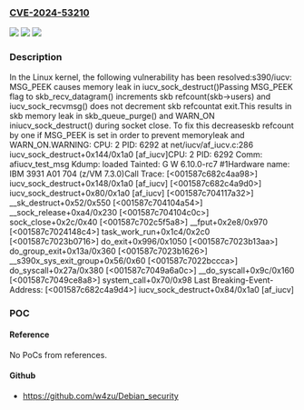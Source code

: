 ### [CVE-2024-53210](https://cve.mitre.org/cgi-bin/cvename.cgi?name=CVE-2024-53210)
![](https://img.shields.io/static/v1?label=Product&message=Linux&color=blue)
![](https://img.shields.io/static/v1?label=Version&message=eac3731bd04c7131478722a3c148b78774553116%3C%20934326aef7ac4652f81c69d18bf44eebaefc39c3%20&color=brighgreen)
![](https://img.shields.io/static/v1?label=Vulnerability&message=n%2Fa&color=brighgreen)

### Description

In the Linux kernel, the following vulnerability has been resolved:s390/iucv: MSG_PEEK causes memory leak in iucv_sock_destruct()Passing MSG_PEEK flag to skb_recv_datagram() increments skb refcount(skb->users) and iucv_sock_recvmsg() does not decrement skb refcountat exit.This results in skb memory leak in skb_queue_purge() and WARN_ON iniucv_sock_destruct() during socket close. To fix this decreaseskb refcount by one if MSG_PEEK is set in order to prevent memoryleak and WARN_ON.WARNING: CPU: 2 PID: 6292 at net/iucv/af_iucv.c:286 iucv_sock_destruct+0x144/0x1a0 [af_iucv]CPU: 2 PID: 6292 Comm: afiucv_test_msg Kdump: loaded Tainted: G        W          6.10.0-rc7 #1Hardware name: IBM 3931 A01 704 (z/VM 7.3.0)Call Trace:        [<001587c682c4aa98>] iucv_sock_destruct+0x148/0x1a0 [af_iucv]        [<001587c682c4a9d0>] iucv_sock_destruct+0x80/0x1a0 [af_iucv]        [<001587c704117a32>] __sk_destruct+0x52/0x550        [<001587c704104a54>] __sock_release+0xa4/0x230        [<001587c704104c0c>] sock_close+0x2c/0x40        [<001587c702c5f5a8>] __fput+0x2e8/0x970        [<001587c7024148c4>] task_work_run+0x1c4/0x2c0        [<001587c7023b0716>] do_exit+0x996/0x1050        [<001587c7023b13aa>] do_group_exit+0x13a/0x360        [<001587c7023b1626>] __s390x_sys_exit_group+0x56/0x60        [<001587c7022bccca>] do_syscall+0x27a/0x380        [<001587c7049a6a0c>] __do_syscall+0x9c/0x160        [<001587c7049ce8a8>] system_call+0x70/0x98        Last Breaking-Event-Address:        [<001587c682c4a9d4>] iucv_sock_destruct+0x84/0x1a0 [af_iucv]

### POC

#### Reference
No PoCs from references.

#### Github
- https://github.com/w4zu/Debian_security

